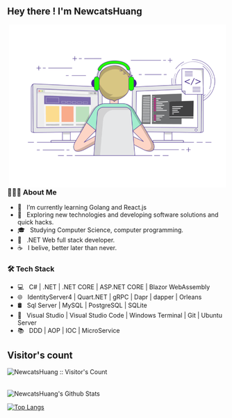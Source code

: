 ## Hey there !   I'm NewcatsHuang

<img align="right" alt="GIF" src="https://raw.githubusercontent.com/devSouvik/devSouvik/master/gif3.gif" width="500"/>

### 👨🏻‍💻 About Me

- 🔭 &nbsp; I’m currently learning Golang and React.js
- 🤔 &nbsp; Exploring new technologies and developing software solutions and quick hacks.
- 🎓 &nbsp; Studying Computer Science, computer programming.
- 💼 &nbsp; .NET Web full stack developer.
- ☕ &nbsp; I belive, better later than never.

### 🛠 Tech Stack

- 💻 &nbsp; C# | .NET | .NET CORE | ASP.NET CORE | Blazor WebAssembly
- 🌐 &nbsp; IdentityServer4 | Quart.NET | gRPC | Dapr | dapper | Orleans
- 🛢 &nbsp; Sql Server | MySQL | PostgreSQL | SQLite
- 🔧 &nbsp; Visual Studio | Visual Studio Code | Windows Terminal | Git | Ubuntu Server
- 📚 &nbsp; DDD | AOP | IOC | MicroService

## Visitor's count

<p><img src="https://profile-counter.glitch.me/{newcatshuang}/count.svg" alt="NewcatsHuang :: Visitor's Count" /></p>

<br>

<img align="center" src="https://github-readme-stats.vercel.app/api?username=newcatshuang&include_all_commits=true&count_private=true&show_icons=true&line_height=20&title_color=7A7ADB&icon_color=2234AE&text_color=D3D3D3&bg_color=0,000000,130F40" alt="NewcatsHuang's Github Stats"/>

</br>

[![Top Langs](https://github-readme-stats.vercel.app/api/top-langs/?username=newcatshuang&layout=compact&text_color=daf7dc&bg_color=151515)](https://github.com/newcatshuang/github-readme-stats)
